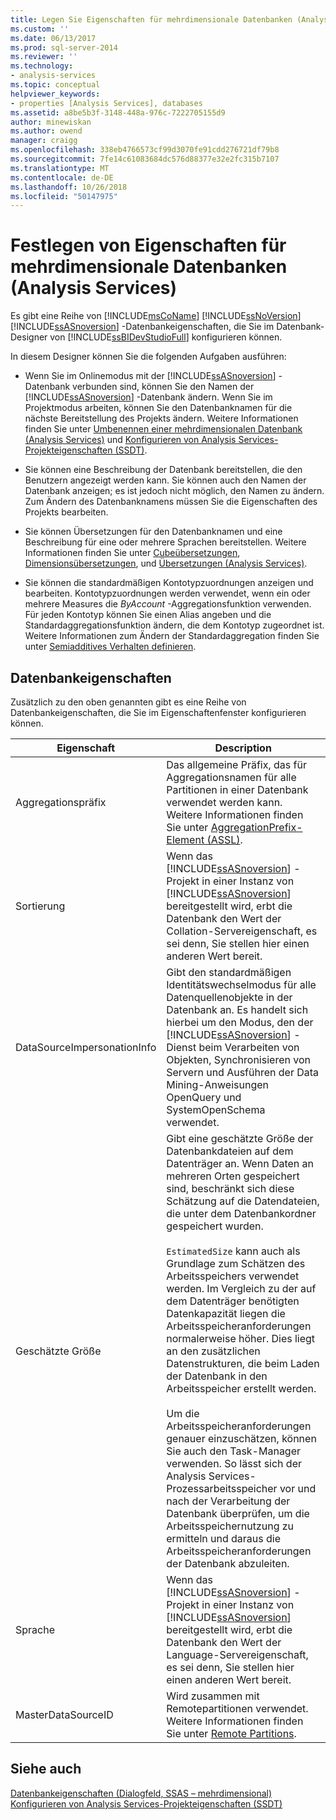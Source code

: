 ```yaml
---
title: Legen Sie Eigenschaften für mehrdimensionale Datenbanken (Analysis Services) | Microsoft-Dokumentation
ms.custom: ''
ms.date: 06/13/2017
ms.prod: sql-server-2014
ms.reviewer: ''
ms.technology:
- analysis-services
ms.topic: conceptual
helpviewer_keywords:
- properties [Analysis Services], databases
ms.assetid: a8be5b3f-3148-448a-976c-7222705155d9
author: minewiskan
ms.author: owend
manager: craigg
ms.openlocfilehash: 338eb4766573cf99d3070fe91cdd276721df79b8
ms.sourcegitcommit: 7fe14c61083684dc576d88377e32e2fc315b7107
ms.translationtype: MT
ms.contentlocale: de-DE
ms.lasthandoff: 10/26/2018
ms.locfileid: "50147975"
---
```

# <a name="set-multidimensional-database-properties-analysis-services"></a>Festlegen von Eigenschaften für mehrdimensionale Datenbanken (Analysis Services)
  Es gibt eine Reihe von [!INCLUDE[msCoName](../../includes/msconame-md.md)] [!INCLUDE[ssNoVersion](../../includes/ssnoversion-md.md)] [!INCLUDE[ssASnoversion](../../includes/ssasnoversion-md.md)] -Datenbankeigenschaften, die Sie im Datenbank-Designer von [!INCLUDE[ssBIDevStudioFull](../../includes/ssbidevstudiofull-md.md)] konfigurieren können.  
  
 In diesem Designer können Sie die folgenden Aufgaben ausführen:  
  
-   Wenn Sie im Onlinemodus mit der [!INCLUDE[ssASnoversion](../../includes/ssasnoversion-md.md)] -Datenbank verbunden sind, können Sie den Namen der [!INCLUDE[ssASnoversion](../../includes/ssasnoversion-md.md)] -Datenbank ändern. Wenn Sie im Projektmodus arbeiten, können Sie den Datenbanknamen für die nächste Bereitstellung des Projekts ändern. Weitere Informationen finden Sie unter [Umbenennen einer mehrdimensionalen Datenbank &#40;Analysis Services&#41;](rename-a-multidimensional-database-analysis-services.md) und [Konfigurieren von Analysis Services-Projekteigenschaften &#40;SSDT&#41;](configure-analysis-services-project-properties-ssdt.md).  
  
-   Sie können eine Beschreibung der Datenbank bereitstellen, die den Benutzern angezeigt werden kann. Sie können auch den Namen der Datenbank anzeigen; es ist jedoch nicht möglich, den Namen zu ändern. Zum Ändern des Datenbanknamens müssen Sie die Eigenschaften des Projekts bearbeiten.  
  
-   Sie können Übersetzungen für den Datenbanknamen und eine Beschreibung für eine oder mehrere Sprachen bereitstellen. Weitere Informationen finden Sie unter [Cubeübersetzungen](../multidimensional-models-olap-logical-cube-objects/cube-translations.md), [Dimensionsübersetzungen](../multidimensional-models-olap-logical-dimension-objects/dimension-translations.md), und [Übersetzungen &#40;Analysis Services&#41;](../translations-analysis-services.md).  
  
-   Sie können die standardmäßigen Kontotypzuordnungen anzeigen und bearbeiten. Kontotypzuordnungen werden verwendet, wenn ein oder mehrere Measures die *ByAccount* -Aggregationsfunktion verwenden. Für jeden Kontotyp können Sie einen Alias angeben und die Standardaggregationsfunktion ändern, die dem Kontotyp zugeordnet ist. Weitere Informationen zum Ändern der Standardaggregation finden Sie unter [Semiadditives Verhalten definieren](define-semiadditive-behavior.md).  
  
## <a name="database-properties"></a>Datenbankeigenschaften  
 Zusätzlich zu den oben genannten gibt es eine Reihe von Datenbankeigenschaften, die Sie im Eigenschaftenfenster konfigurieren können.  
  
|Eigenschaft|Description|  
|--------------|-----------------|  
|Aggregationspräfix|Das allgemeine Präfix, das für Aggregationsnamen für alle Partitionen in einer Datenbank verwendet werden kann. Weitere Informationen finden Sie unter [AggregationPrefix-Element &#40;ASSL&#41;](https://docs.microsoft.com/bi-reference/assl/properties/aggregationprefix-element-assl).|  
|Sortierung|Wenn das [!INCLUDE[ssASnoversion](../../includes/ssasnoversion-md.md)] -Projekt in einer Instanz von [!INCLUDE[ssASnoversion](../../includes/ssasnoversion-md.md)] bereitgestellt wird, erbt die Datenbank den Wert der Collation-Servereigenschaft, es sei denn, Sie stellen hier einen anderen Wert bereit.|  
|DataSourceImpersonationInfo|Gibt den standardmäßigen Identitätswechselmodus für alle Datenquellenobjekte in der Datenbank an. Es handelt sich hierbei um den Modus, den der [!INCLUDE[ssASnoversion](../../includes/ssasnoversion-md.md)] -Dienst beim Verarbeiten von Objekten, Synchronisieren von Servern und Ausführen der Data Mining-Anweisungen OpenQuery und SystemOpenSchema verwendet.|  
|Geschätzte Größe|Gibt eine geschätzte Größe der Datenbankdateien auf dem Datenträger an. Wenn Daten an mehreren Orten gespeichert sind, beschränkt sich diese Schätzung auf die Datendateien, die unter dem Datenbankordner gespeichert wurden.<br /><br /> `EstimatedSize` kann auch als Grundlage zum Schätzen des Arbeitsspeichers verwendet werden. Im Vergleich zu der auf dem Datenträger benötigten Datenkapazität liegen die Arbeitsspeicheranforderungen normalerweise höher. Dies liegt an den zusätzlichen Datenstrukturen, die beim Laden der Datenbank in den Arbeitsspeicher erstellt werden.<br /><br /> Um die Arbeitsspeicheranforderungen genauer einzuschätzen, können Sie auch den Task-Manager verwenden. So lässt sich der Analysis Services-Prozessarbeitsspeicher vor und nach der Verarbeitung der Datenbank überprüfen, um die Arbeitsspeichernutzung zu ermitteln und daraus die Arbeitsspeicheranforderungen der Datenbank abzuleiten.|  
|Sprache|Wenn das [!INCLUDE[ssASnoversion](../../includes/ssasnoversion-md.md)] -Projekt in einer Instanz von [!INCLUDE[ssASnoversion](../../includes/ssasnoversion-md.md)] bereitgestellt wird, erbt die Datenbank den Wert der Language-Servereigenschaft, es sei denn, Sie stellen hier einen anderen Wert bereit.|  
|MasterDataSourceID|Wird zusammen mit Remotepartitionen verwendet. Weitere Informationen finden Sie unter [Remote Partitions](../multidimensional-models-olap-logical-cube-objects/partitions-remote-partitions.md).|  
  
## <a name="see-also"></a>Siehe auch  
 [Datenbankeigenschaften &#40;Dialogfeld, SSAS – mehrdimensional&#41;](../database-properties-dialog-box-ssas-multidimensional.md)   
 [Konfigurieren von Analysis Services-Projekteigenschaften &#40;SSDT&#41;](configure-analysis-services-project-properties-ssdt.md)  
  
  
